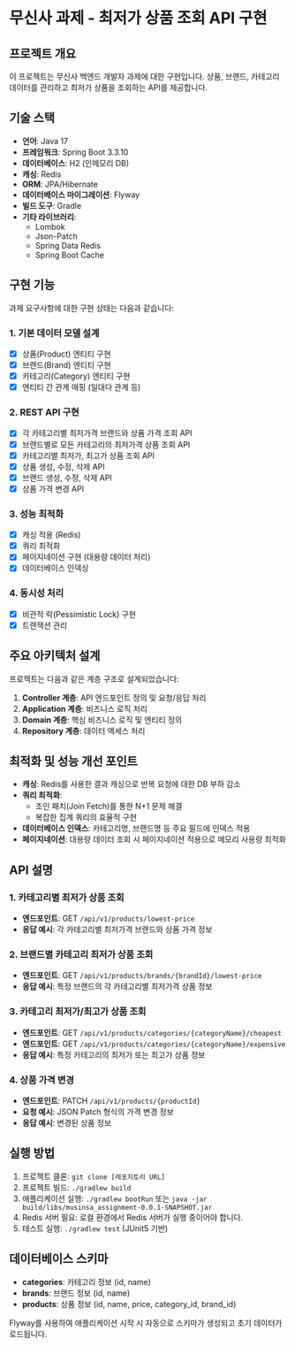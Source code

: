 # 무신사 과제 - 최저가 상품 조회 API 구현

## 프로젝트 개요
이 프로젝트는 무신사 백엔드 개발자 과제에 대한 구현입니다. 상품, 브랜드, 카테고리 데이터를 관리하고 최저가 상품을 조회하는 API를 제공합니다.

## 기술 스택
- **언어**: Java 17
- **프레임워크**: Spring Boot 3.3.10
- **데이터베이스**: H2 (인메모리 DB)
- **캐싱**: Redis
- **ORM**: JPA/Hibernate
- **데이터베이스 마이그레이션**: Flyway
- **빌드 도구**: Gradle
- **기타 라이브러리**: 
  - Lombok
  - Json-Patch
  - Spring Data Redis
  - Spring Boot Cache

## 구현 기능
과제 요구사항에 대한 구현 상태는 다음과 같습니다:

### 1. 기본 데이터 모델 설계
- [x] 상품(Product) 엔티티 구현
- [x] 브랜드(Brand) 엔티티 구현
- [x] 카테고리(Category) 엔티티 구현
- [x] 엔티티 간 관계 매핑 (일대다 관계 등)

### 2. REST API 구현
- [x] 각 카테고리별 최저가격 브랜드와 상품 가격 조회 API
- [x] 브랜드별로 모든 카테고리의 최저가격 상품 조회 API
- [x] 카테고리별 최저가, 최고가 상품 조회 API
- [x] 상품 생성, 수정, 삭제 API
- [x] 브랜드 생성, 수정, 삭제 API
- [x] 상품 가격 변경 API

### 3. 성능 최적화
- [x] 캐싱 적용 (Redis)
- [x] 쿼리 최적화
- [x] 페이지네이션 구현 (대용량 데이터 처리)
- [x] 데이터베이스 인덱싱

### 4. 동시성 처리
- [x] 비관적 락(Pessimistic Lock) 구현
- [x] 트랜잭션 관리

## 주요 아키텍처 설계
프로젝트는 다음과 같은 계층 구조로 설계되었습니다:

1. **Controller 계층**: API 엔드포인트 정의 및 요청/응답 처리
2. **Application 계층**: 비즈니스 로직 처리
3. **Domain 계층**: 핵심 비즈니스 로직 및 엔티티 정의
4. **Repository 계층**: 데이터 액세스 처리

## 최적화 및 성능 개선 포인트
- **캐싱**: Redis를 사용한 결과 캐싱으로 반복 요청에 대한 DB 부하 감소
- **쿼리 최적화**: 
  - 조인 패치(Join Fetch)를 통한 N+1 문제 해결
  - 복잡한 집계 쿼리의 효율적 구현
- **데이터베이스 인덱스**: 카테고리명, 브랜드명 등 주요 필드에 인덱스 적용
- **페이지네이션**: 대용량 데이터 조회 시 페이지네이션 적용으로 메모리 사용량 최적화

## API 설명

### 1. 카테고리별 최저가 상품 조회
- **엔드포인트**: GET `/api/v1/products/lowest-price`
- **응답 예시**: 각 카테고리별 최저가격 브랜드와 상품 가격 정보

### 2. 브랜드별 카테고리 최저가 상품 조회
- **엔드포인트**: GET `/api/v1/products/brands/{brandId}/lowest-price`
- **응답 예시**: 특정 브랜드의 각 카테고리별 최저가격 상품 정보

### 3. 카테고리 최저가/최고가 상품 조회
- **엔드포인트**: GET `/api/v1/products/categories/{categoryName}/cheapest`
- **엔드포인트**: GET `/api/v1/products/categories/{categoryName}/expensive`
- **응답 예시**: 특정 카테고리의 최저가 또는 최고가 상품 정보

### 4. 상품 가격 변경
- **엔드포인트**: PATCH `/api/v1/products/{productId}`
- **요청 예시**: JSON Patch 형식의 가격 변경 정보
- **응답 예시**: 변경된 상품 정보

## 실행 방법
1. 프로젝트 클론: `git clone [레포지토리 URL]`
2. 프로젝트 빌드: `./gradlew build`
3. 애플리케이션 실행: `./gradlew bootRun` 또는 `java -jar build/libs/musinsa_assignment-0.0.1-SNAPSHOT.jar`
4. Redis 서버 필요: 로컬 환경에서 Redis 서버가 실행 중이어야 합니다.
5. 테스트 실행: `./gradlew test` (JUnit5 기반)

## 데이터베이스 스키마
- **categories**: 카테고리 정보 (id, name)
- **brands**: 브랜드 정보 (id, name)
- **products**: 상품 정보 (id, name, price, category_id, brand_id)

Flyway를 사용하여 애플리케이션 시작 시 자동으로 스키마가 생성되고 초기 데이터가 로드됩니다.
